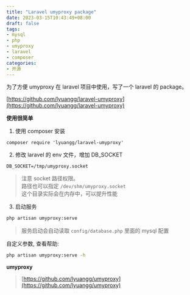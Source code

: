 ```yaml
---
title: "Laravel umyproxy package"
date: 2023-03-15T10:43:49+08:00
draft: false
tags:
- mysql
- php
- umyproxy
- laravel
- composer
categories:
- 开源
---
```


<!--more-->

为了方便 umyproxy 在 laravel 项目中使用，写了一个 laravel 的 package。

[https://github.com/lyuangg/laravel-umyproxy](https://github.com/lyuangg/laravel-umyproxy)

**使用很简单**

1. 使用 composer 安装 

```
composer require 'lyuangg/laravel-umyproxy'
```

2. 修改 laravel 的 env 文件，增加 DB_SOCKET

```
DB_SOCKET=/tmp/umyproxy.socket
```

> 注意 socket 路径权限。   
> 路径也可以指定 `/dev/shm/umyproxy.socket`   
> 这个目录实际会在内存中，可以提升性能

3. 启动服务

```bash
php artisan umyproxy:serve
```

> 服务启动会自动读取 `config/database.php` 里面的 mysql 配置

自定义参数, 查看帮助:

```bash
php artisan umyproxy:serve -h
```

**umyproxy**

> [https://github.com/lyuangg/umyproxy](https://github.com/lyuangg/umyproxy)
